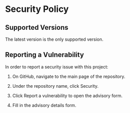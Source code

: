 # Security Policy

## Supported Versions

The latest version is the only supported version.

## Reporting a Vulnerability

In order to report a security issue with this project:

1. On GitHub, navigate to the main page of the repository.

2. Under the repository name, click  Security.

3. Click Report a vulnerability to open the advisory form.

4. Fill in the advisory details form.

